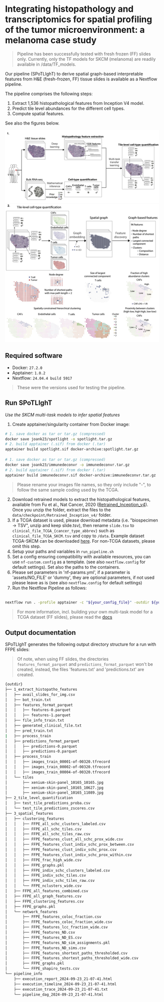 # Integrating histopathology and transcriptomics for spatial profiling of the tumor microenvironment: a melanoma case study

> Pipeline has been successfully tested with fresh frozen (FF) slides only. Currently, only the TF models for SKCM (melanoma) are readily available in /data/TF_models.

Our pipeline (SPoTLIghT) to derive spatial graph-based interpretable features from H&E (fresh-frozen, FF) tissue slides is available as a Nextflow pipeline.

The pipeline comprises the following steps:
1. Extract 1,536 histopathological features from Inception V4 model.
2. Predict tile level abundances for the different cell types.
3. Compute spatial features.

See also the figures below.

![](src/spotlight_a.jpg)
![](src/spotlight_b.jpg)

## Required software

* Docker: `27.2.0`
* Apptainer: `1.0.2`
* Nextflow: `24.04.4 build 5917`

> These were the versions used for testing the pipeline.

## Run SPoTLIghT

*Use the SKCM multi-task models to infer spatial features*

1. Create apptainer/singularity container from Docker image:

```bash
# 1. save docker as tar or tar.gz (compressed)
docker save joank23/spotlight -o spotlight.tar.gz
# 2. build apptainer (.sif) from docker (.tar)
apptainer build spotlight.sif docker-archive:spotlight.tar.gz

# 1. save docker as tar or tar.gz (compressed)
docker save joank23/immunedeconvr -o immunedeconvr.tar.gz
# 2. build apptainer (.sif) from docker (.tar)
apptainer build immunedeconvr.sif docker-archive:immunedeconvr.tar.gz

```

> Please rename your images file names, so they only include "-", to follow the same sample coding used by the TCGA.

2. Download retrained models to extract the histopathological features, available from Fu et al., Nat Cancer, 2020 ([Retrained_Inception_v4](https://www.ebi.ac.uk/biostudies/bioimages/studies/S-BSST292)). 
Once you unzip the folder, extract the files to the `data/checkpoint/Retrained_Inception_v4/` folder.
3. If a TCGA dataset is used, please download metadata (i.e. "biospecimen -> TSV", unzip and keep slide.tsv), then rename `slide.tsv` to `clinical_file_TCGA_{cancer_type_abbrev}` such as `clinical_file_TCGA_SKCM.tsv` and copy to `/data`. Example dataset TCGA-SKCM can be downloaded [here](https://portal.gdc.cancer.gov/projects/TCGA-SKCM). For non-TCGA datasets, please omit this step.
4. Setup your paths and variables in `run_pipeline.sh`
5. Set a config ensuring compatibility with available resources, you can use `nf-custom.config` as a template. (see also `nextflow.config` for default settings). Set also the paths to the containers.
6. Please set parameters in 'nf-params.yml', if a parameter is 'assets/NO_FILE' or 'dummy', they are optional parameters, if not used please leave as is (see also `nextflow.config` for default settings)
7. Run the Nextflow Pipeline as follows:

```bash

nextflow run . -profile apptainer -c "${your_config_file}" -outdir ${your_output_directory} -params-file "nf-params.yml"

````

> For more information, incl. building your own multi-task model for a TCGA dataset (FF slides), please read the [docs](docs/)

## Output documentation

SPoTLIghT generates the following output directory structure for a run with FFPE slides:

> Of note, when using FF slides, the directories `features_format_parquet` and `predictions_format_parquet` won't be created, instead, the files 'features.txt' and 'predictions.txt' are created.

```bash
{outdir}
├── 1_extract_histopatho_features
│   ├── avail_slides_for_img.csv
│   ├── bot_train.txt
│   ├── features_format_parquet
│   │   ├── features-0.parquet
│   │   ├── features-1.parquet
│   ├── file_info_train.txt
│   ├── generated_clinical_file.txt
│   ├── pred_train.txt
|   ├── process_train
│   ├── predictions_format_parquet
│   │   ├── predictions-0.parquet
│   │   ├── predictions-0.parquet
│   ├── process_train
│   │   ├── images_train_00001-of-00320.tfrecord
│   │   ├── images_train_00002-of-00320.tfrecord 
│   │   ├── images_train_00004-of-00320.tfrecord
│   └── tiles
│       ├── xenium-skin-panel_10165_10165.jpg
│       ├── xenium-skin-panel_10165_10627.jpg
│       ├── xenium-skin-panel_10165_11089.jpg
├── 2_tile_level_quantification
│   ├── test_tile_predictions_proba.csv
│   └── test_tile_predictions_zscores.csv
├── 3_spatial_features
│   ├── clustering_features
│   │   ├── FFPE_all_schc_clusters_labeled.csv
│   │   ├── FFPE_all_schc_tiles.csv
│   │   ├── FFPE_all_schc_tiles_raw.csv
│   │   ├── FFPE_features_clust_all_schc_prox_wide.csv
│   │   ├── FFPE_features_clust_indiv_schc_prox_between.csv
│   │   ├── FFPE_features_clust_indiv_schc_prox.csv
│   │   ├── FFPE_features_clust_indiv_schc_prox_within.csv
│   │   ├── FFPE_frac_high_wide.csv
│   │   ├── FFPE_graphs.pkl
│   │   ├── FFPE_indiv_schc_clusters_labeled.csv
│   │   ├── FFPE_indiv_schc_tiles.csv
│   │   ├── FFPE_indiv_schc_tiles_raw.csv
│   │   └── FFPE_nclusters_wide.csv
│   ├── FFPE_all_features_combined.csv
│   ├── FFPE_all_graph_features.csv
│   ├── FFPE_clustering_features.csv
│   ├── FFPE_graphs.pkl
│   └── network_features
│       ├── FFPE_features_coloc_fraction.csv
│       ├── FFPE_features_coloc_fraction_wide.csv
│       ├── FFPE_features_lcc_fraction_wide.csv
│       ├── FFPE_features_ND.csv
│       ├── FFPE_features_ND_ES.csv
│       ├── FFPE_features_ND_sim_assignments.pkl
│       ├── FFPE_features_ND_sims.csv
│       ├── FFPE_features_shortest_paths_thresholded.csv
│       ├── FFPE_features_shortest_paths_thresholded_wide.csv
│       ├── FFPE_graphs.pkl
│       └── FFPE_shapiro_tests.csv
└── pipeline_info
    ├── execution_report_2024-09-23_21-07-41.html
    ├── execution_timeline_2024-09-23_21-07-41.html
    ├── execution_trace_2024-09-23_21-07-41.txt
    └── pipeline_dag_2024-09-23_21-07-41.html
```
